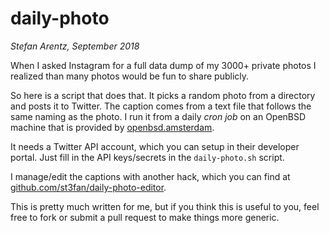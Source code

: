# daily-photo
*Stefan Arentz, September 2018*

When I asked Instagram for a full data dump of my 3000+ private photos I realized than many photos would be fun to share publicly.

So here is a script that does that. It picks a random photo from a directory and posts it to Twitter. The caption comes from a text file that follows the same naming as the photo. I run it from a daily *cron job* on an OpenBSD machine that is provided by [openbsd.amsterdam](https://openbsd.amsterdam).

It needs a Twitter API account, which you can setup in their developer portal. Just fill in the API keys/secrets in the `daily-photo.sh` script.

I manage/edit the captions with another hack, which you can find at [github.com/st3fan/daily-photo-editor](https://github.com/st3fan/daily-photo-editor). 

This is pretty much written for me, but if you think this is useful to you, feel free to fork or submit a pull request to make things more generic.
